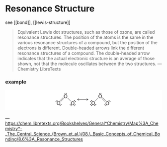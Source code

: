 # Resonance Structure

see [[bond]], [[lewis-structure]]

> Equivalent Lewis dot structures, such as those of ozone, are called resonance structures. The position of the atoms is the same in the various resonance structures of a compound, but the position of the electrons is different. Double-headed arrows link the different resonance structures of a compound. The double-headed arrow indicates that the actual electronic structure is an average of those shown, not that the molecule oscillates between the two structures. &mdash; Chemistry LibreTexts

### example

![](2022-02-26-01-24-20.png)

&mdash; <https://chem.libretexts.org/Bookshelves/General*Chemistry/Map%3A_Chemistry*-_The_Central_Science_(Brown_et_al.)/08.\_Basic_Concepts_of_Chemical_Bonding/8.6%3A_Resonance_Structures>
